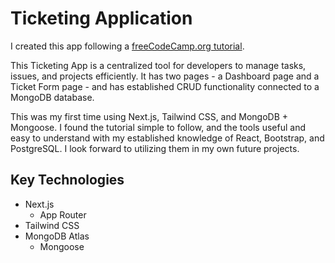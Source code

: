 # Ticketing Application

I created this app following a [freeCodeCamp.org tutorial](https://www.freecodecamp.org/news/use-next-js-tailwind-css-and-mongodb-to-build-a-ticketing-application/).

This Ticketing App is a centralized tool for developers to manage tasks, issues, and projects efficiently. It has two pages - a Dashboard page and a Ticket Form page - and has established CRUD functionality connected to a MongoDB database.

This was my first time using Next.js, Tailwind CSS, and MongoDB + Mongoose. I found the tutorial simple to follow, and the tools useful and easy to understand with my established knowledge of React, Bootstrap, and PostgreSQL. I look forward to utilizing them in my own future projects.

## Key Technologies
- Next.js
  - App Router
- Tailwind CSS
- MongoDB Atlas
  - Mongoose
